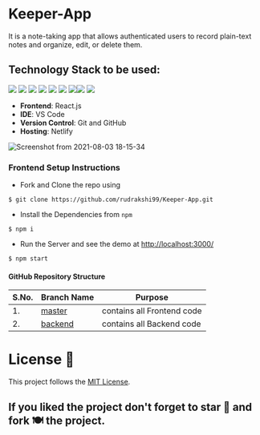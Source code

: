 # Keeper-App

It is a note-taking app that allows authenticated users to record plain-text notes and organize, edit, or delete them.

## Technology Stack to be used:
<img src="https://img.shields.io/badge/html5%20-%23E34F26.svg?&style=for-the-badge&logo=html5&logoColor=white"/> <img src="https://img.shields.io/badge/css3%20-%231572B6.svg?&style=for-the-badge&logo=css3&logoColor=white"/> <img src="https://img.shields.io/badge/javascript%20-%23323330.svg?&style=for-the-badge&logo=javascript&logoColor=%23F7DF1E"/> <img src="https://img.shields.io/badge/Material--UI-0081CB?style=for-the-badge&logo=material-ui&logoColor=white"/> <img src="https://img.shields.io/badge/react%20-%2314354C.svg?&style=for-the-badge&logo=react&logoColor=white"/> <img src="https://img.shields.io/badge/React_Router-CA4245?style=for-the-badge&logo=react-router&logoColor=white"/>  <img src="https://img.shields.io/badge/markdown-%23000000.svg?&style=for-the-badge&logo=markdown&logoColor=white"/><img src="https://img.shields.io/badge/github%20-%23121011.svg?&style=for-the-badge&logo=github&logoColor=white"/> <img src="https://img.shields.io/badge/Netlify-00C7B7?style=for-the-badge&logo=netlify&logoColor=white"/>

- **Frontend**: React.js
- **IDE**: VS Code
- **Version Control**: Git and GitHub
- **Hosting**: Netlify

![Screenshot from 2021-08-03 18-15-34](https://user-images.githubusercontent.com/55245862/128018035-e2d428de-8260-4d0c-b460-d536c36546c6.png)

### Frontend Setup Instructions

- Fork and Clone the repo using
```
$ git clone https://github.com/rudrakshi99/Keeper-App.git
```
- Install the Dependencies from `npm`
```
$ npm i
```
- Run the Server and see the demo at [http://localhost:3000/](http://localhost:3000/)
```
$ npm start
```
#### GitHub Repository Structure

| S.No. | Branch Name                                                                  | Purpose                       |
| ----- | ---------------------------------------------------------------------------- | ----------------------------- |
| 1.    | [master](https://github.com/rudrakshi99/Keeper-App/tree/master)              | contains all Frontend code    |
| 2.    | [backend](https://github.com/rudrakshi99/Keeper-App/tree/backend)            | contains all Backend code     |



# License :memo:

This project follows the [MIT License](https://choosealicense.com/licenses/mit/).

## If you liked the project don't forget to star 🌟 and fork 🍽 the project.
